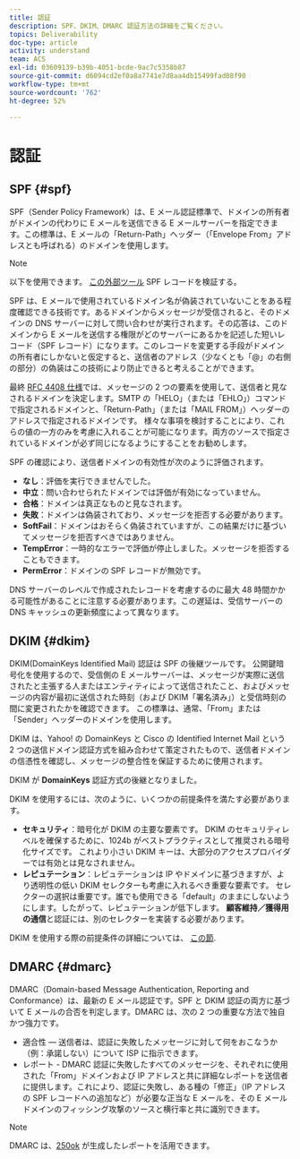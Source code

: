 ```yaml
---
title: 認証
description: SPF、DKIM、DMARC 認証方法の詳細をご覧ください。
topics: Deliverability
doc-type: article
activity: understand
team: ACS
exl-id: 03609139-b39b-4051-bcde-9ac7c5358b87
source-git-commit: d6094cd2ef0a8a7741e7d8aa4db15499fad08f90
workflow-type: tm+mt
source-wordcount: '762'
ht-degree: 52%

---
```


# 認証

## SPF {#spf}

SPF（Sender Policy Framework）は、E メール認証標準で、ドメインの所有者がドメインの代わりに E メールを送信できる E メールサーバーを指定できます。この標準は、E メールの「Return-Path」ヘッダー（「Envelope From」アドレスとも呼ばれる）のドメインを使用します。

>[!NOTE]
>
>以下を使用できます。 [この外部ツール](https://www.kitterman.com/spf/validate.html) SPF レコードを検証する。

SPF は、E メールで使用されているドメイン名が偽装されていないことをある程度確認できる技術です。あるドメインからメッセージが受信されると、そのドメインの DNS サーバーに対して問い合わせが実行されます。その応答は、このドメインから E メールを送信する権限がどのサーバーにあるかを記述した短いレコード（SPF レコード）になります。このレコードを変更する手段がドメインの所有者にしかないと仮定すると、送信者のアドレス（少なくとも「@」の右側の部分）の偽装はこの技術により防止できると考えることができます。

最終 [RFC 4408 仕様](https://www.rfc-editor.org/info/rfc4408)では、メッセージの 2 つの要素を使用して、送信者と見なされるドメインを決定します。SMTP の「HELO」（または「EHLO」）コマンドで指定されるドメインと、「Return-Path」（または「MAIL FROM」）ヘッダーのアドレスで指定されるドメインです。 様々な事項を検討することにより、これらの値の一方のみを考慮に入れることが可能になります。両方のソースで指定されているドメインが必ず同じになるようにすることをお勧めします。

SPF の確認により、送信者ドメインの有効性が次のように評価されます。

* **なし**：評価を実行できませんでした。
* **中立**：問い合わせられたドメインでは評価が有効になっていません。
* **合格**：ドメインは真正なものと見なされます。
* **失敗**：ドメインは偽装されており、メッセージを拒否する必要があります。
* **SoftFail**：ドメインはおそらく偽装されていますが、この結果だけに基づいてメッセージを拒否すべきではありません。
* **TempError**：一時的なエラーで評価が停止しました。メッセージを拒否することもできます。
* **PermError**：ドメインの SPF レコードが無効です。

DNS サーバーのレベルで作成されたレコードを考慮するのに最大 48 時間かかる可能性があることに注意する必要があります。この遅延は、受信サーバーの DNS キャッシュの更新頻度によって異なります。

## DKIM {#dkim}

DKIM(DomainKeys Identified Mail) 認証は SPF の後継ツールです。 公開鍵暗号化を使用するので、受信側の E メールサーバーは、メッセージが実際に送信されたと主張する人またはエンティティによって送信されたこと、およびメッセージの内容が最初に送信された時刻（および DKIM「署名済み」）と受信時刻の間に変更されたかを確認できます。 この標準は、通常、「From」または「Sender」ヘッダーのドメインを使用します。

DKIM は、Yahoo! の DomainKeys と Cisco の Identified Internet Mail という 2 つの送信ドメイン認証方式を組み合わせて策定されたもので、送信者ドメインの信憑性を確認し、メッセージの整合性を保証するために使用されます。

DKIM が **DomainKeys** 認証方式の後継となりました。

DKIM を使用するには、次のように、いくつかの前提条件を満たす必要があります。

* **セキュリティ**：暗号化が DKIM の主要な要素です。 DKIM のセキュリティレベルを確保するために、1024b がベストプラクティスとして推奨される暗号化サイズです。 これより小さい DKIM キーは、大部分のアクセスプロバイダーでは有効とは見なされません。
* **レピュテーション**：レピュテーションは IP やドメインに基づきますが、より透明性の低い DKIM セレクターも考慮に入れるべき重要な要素です。 セレクターの選択は重要です。誰でも使用できる「default」のままにしないようにします。したがって、レピュテーションが低下します。 **顧客維持／獲得用の通信**&#x200B;と認証には、別のセレクターを実装する必要があります。

DKIM を使用する際の前提条件の詳細については、 [この節](/help/additional-resources/acc-technical-recommendations.md#dkim-acc).

## DMARC {#dmarc}

DMARC（Domain-based Message Authentication, Reporting and Conformance）は、最新の E メール認証です。SPF と DKIM 認証の両方に基づいて E メールの合否を判定します。DMARC は、次の 2 つの重要な方法で独自かつ強力です。

* 適合性 — 送信者は、認証に失敗したメッセージに対して何をおこなうか（例：承諾しない）について ISP に指示できます。
* レポート - DMARC 認証に失敗したすべてのメッセージを、それぞれに使用された「From」ドメインおよび IP アドレスと共に詳細なレポートを送信者に提供します。これにより、認証に失敗し、ある種の「修正」（IP アドレスの SPF レコードへの追加など）が必要な正当な E メールを、その E メールドメインのフィッシング攻撃のソースと横行率と共に識別できます。

>[!NOTE]
>
>DMARC は、[250ok](https://250ok.com/) が生成したレポートを活用できます。
